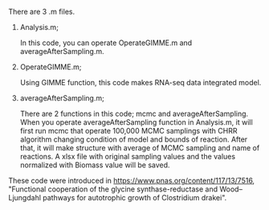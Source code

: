 There are 3 .m files.

1. Analysis.m;

   In this code, you can operate OperateGIMME.m and averageAfterSampling.m.

2. OperateGIMME.m;

   Using GIMME function, this code makes RNA-seq data integrated model.

3. averageAfterSampling.m;

   There are 2 functions in this code; mcmc and averageAfterSampling.
   When you operate averageAfterSampling function in Analysis.m, it will first run 
   mcmc that operate 100,000 MCMC samplings with CHRR algorithm changing condition 
   of model and bounds of reaction.
   After that, it will make structure with average of MCMC sampling and name of reactions.
   A xlsx file with original sampling values and the values normalized with Biomass value will be saved.
   
These code were introduced in https://www.pnas.org/content/117/13/7516, "Functional cooperation of the 
glycine synthase-reductase and Wood–Ljungdahl pathways for autotrophic growth of Clostridium drakei".
